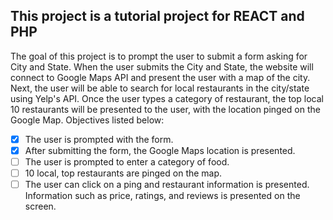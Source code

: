 ## This project is a tutorial project for REACT and PHP

The goal of this project is to prompt the user to submit a form asking for City and State.
When the user submits the City and State, the website will connect to Google Maps API
and present the user with a map of the city. Next, the user will be able to search for local
restaurants in the city/state using Yelp's API. Once the user types a category of
restaurant, the top local 10 restaurants will be presented to the user, with the location pinged
on the Google Map. Objectives listed below:

- [x] The user is prompted with the form.
- [x] After submitting the form, the Google Maps location is presented.
- [ ] The user is prompted to enter a category of food.
- [ ] 10 local, top restaurants are pinged on the map.
- [ ] The user can click on a ping and restaurant information is presented.
Information such as price, ratings, and reviews is presented on the screen.
